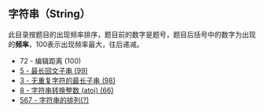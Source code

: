 ## 字符串（String）

此目录按题目的出现频率排序，题目前的数字是题号，题目后括号中的数字为出现的**频率**，100表示出现频率最大，往后递减。



- 72 - 编辑距离 (100)
- [5 - 最长回文子串 (99)](https://github.com/MagicalPiggy/leetcode/blob/master/Medium/String/5%20-%20Longest%20Palindromic%20Substring.md)
- [3 - 无重复字符的最长子串 (98)](https://github.com/MagicalPiggy/leetcode/blob/master/Medium/String/3%20-%20Longest%20Substring%20Without%20Repeating%20Characters.md)
- [8 - 字符串转换整数 (atoi) (66)](https://github.com/MagicalPiggy/leetcode/blob/master/SwordToOffer/8%20-%20%E5%AD%97%E7%AC%A6%E4%B8%B2%E8%BD%AC%E6%8D%A2%E6%95%B4%E6%95%B0%20(atoi).md)
- [567 - 字符串的排列(?)](https://github.com/MagicalPiggy/leetcode/blob/master/Medium/String/567%20-%20Permutation%20in%20String.md)

